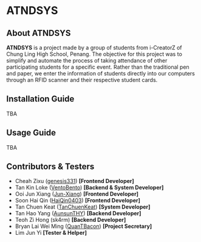 # ATNDSYS

## About ATNDSYS
**ATNDSYS** is a project made by a group of students from i-CreatorZ of Chung Ling High School, Penang. The objective for this project was to simplify and automate the process of taking attendance of other participating students for a specific event. Rather than the traditional pen and paper, we enter the information of students directly into our computers through an RFID scanner and their respective student cards.

## Installation Guide
TBA

## Usage Guide
TBA

## Contributors & Testers
- Cheah Zixu ([genesis331](https://github.com/genesis331)) **[Frontend Developer]**
- Tan Kin Loke ([VentoBento](https://github.com/TanKinLoke)) **[Backend & System Developer]**
- Ooi Jun Xiang ([Jun-Xiang](https://github.com/Jun-Xiang)) **[Frontend Developer]**
- Soon Hai Qin ([HaiQin0403](https://github.com/HaiQin0403)) **[Frontend Developer]**
- Tan Chuen Keat ([TanChuenKeat](https://github.com/TanChuenKeat)) **[System Developer]**
- Tan Hao Yang ([AunsunTHY](https://github.com/AunsunTHY)) **[Backend Developer]**
- Teoh Zi Hong (sk4rm) **[Backend Developer]**
- Bryan Lai Wei Ming ([QuanTBacon](https://github.com/QuanTBacon)) **[Project Secretary]**
- Lim Jun Yi **[Tester & Helper]**